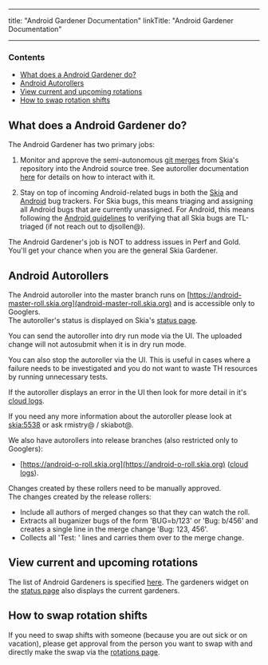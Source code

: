 
---
title: "Android Gardener Documentation"
linkTitle: "Android Gardener Documentation"

---


### Contents ###

*   [What does a Android Gardener do?](#what_is_a_android_gardener)
*   [Android Autorollers](#autoroller_doc)
*   [View current and upcoming rotations](#view_current_upcoming_rotations)
*   [How to swap rotation shifts](#how_to_swap)


<a name="what_is_a_android_gardener"></a>
What does a Android Gardener do?
--------------------------------

The Android Gardener has two primary jobs:

1) Monitor and approve the semi-autonomous [git merges](https://googleplex-android-review.git.corp.google.com/#/q/owner:31977622648%2540project.gserviceaccount.com+status:open) from Skia's repository into the Android source tree. See autoroller documentation <a href="#autoroller_doc">here</a> for details on how to interact with it.

2) Stay on top of incoming Android-related bugs in both the [Skia](https://bugs.chromium.org/p/skia/issues/list?can=2&q=OpSys%3DAndroid&sort=-id&colspec=ID+Type+Status+Priority+Owner+Summary&cells=tiles) and [Android](https://buganizer.corp.google.com/issues?q=assignee:skia-android-triage%20status:open) bug trackers.  For Skia bugs, this means triaging and assigning all Android bugs that are currently unassigned.  For Android, this means following the [Android guidelines](go/android-buganizer) to verifying that all Skia bugs are TL-triaged (if not reach out to djsollen@).

The Android Gardener's job is NOT to address issues in Perf and Gold. You'll get your chance when you are the general Skia Gardener.


<a name="autoroller_doc"></a>
Android Autorollers
-------------------

The Android autoroller into the master branch runs on [https://android-master-roll.skia.org](android-master-roll.skia.org) and is accessible only to Googlers.<br/>
The autoroller's status is displayed on Skia's [status page](https://status.skia.org/).

You can send the autoroller into dry run mode via the UI. The uploaded change will not autosubmit when it is in dry run mode.

You can also stop the autoroller via the UI. This is useful in cases where a failure needs to be investigated and you do not want to waste TH resources by running unnecessary tests.

If the autoroller displays an error in the UI then look for more detail in it's [cloud logs](https://pantheon.corp.google.com/logs/viewer?project=google.com:skia-buildbots&resource=logging_log%2Fname%2Fandroid-master-autoroll&logName=projects%2Fgoogle.com:skia-buildbots%2Flogs%2Fautoroll).

If you need any more information about the autoroller please look at [skia:5538](https://bugs.chromium.org/p/skia/issues/detail?id=5538) or ask rmistry@ / skiabot@.

We also have autorollers into release branches (also restricted only to Googlers):

* [https://android-o-roll.skia.org](https://android-o-roll.skia.org) ([cloud logs](https://pantheon.corp.google.com/logs/viewer?project=google.com:skia-buildbots&resource=logging_log%2Fname%2Fandroid-o-autoroll&logName=projects%2Fgoogle.com:skia-buildbots%2Flogs%2Fautoroll)).

Changes created by these rollers need to be manually approved.<br/>
The changes created by the release rollers:

* Include all authors of merged changes so that they can watch the roll.
* Extracts all buganizer bugs of the form 'BUG=b/123' or 'Bug: b/456' and creates a single line in the merge change 'Bug: 123, 456'.
* Collects all 'Test: ' lines and carries them over to the merge change.


<a name="view_current_upcoming_rotations"></a>
View current and upcoming rotations
-----------------------------------

The list of Android Gardeners is specified [here](https://rotations.corp.google.com/rotation/5296436538245120).
The gardeners widget on the [status page](https://status.skia.org) also displays the current gardeners.


<a name="how_to_swap"></a>
How to swap rotation shifts
--------------------------

If you need to swap shifts with someone (because you are out sick or on vacation), please get approval from the person you want to swap with and directly make the swap via the [rotations page](https://rotations.corp.google.com/rotation/5296436538245120).

